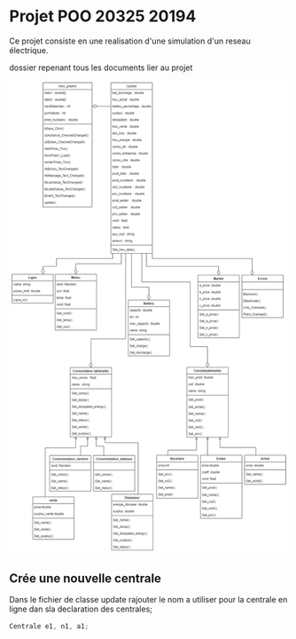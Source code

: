 # Projet POO 20325 20194

Ce projet consiste en une realisation d'une simulation d'un reseau électrique. 



dossier repenant tous les documents lier au projet

![diagrame](Documents/diagrame.png)



## Crée une nouvelle centrale 

Dans le fichier de classe update rajouter le nom a utiliser pour la centrale en ligne dan sla declaration des centrales; 
```csharp
Centrale e1, n1, a1;
```
